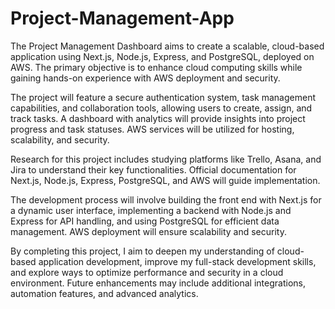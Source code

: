 # Project-Management-App

The Project Management Dashboard aims to create a scalable, cloud-based application using Next.js, Node.js, Express, and PostgreSQL, deployed on AWS. The primary objective is to enhance cloud computing skills while gaining hands-on experience with AWS deployment and security.

The project will feature a secure authentication system, task management capabilities, and collaboration tools, allowing users to create, assign, and track tasks. A dashboard with analytics will provide insights into project progress and task statuses. AWS services will be utilized for hosting, scalability, and security.

Research for this project includes studying platforms like Trello, Asana, and Jira to understand their key functionalities. Official documentation for Next.js, Node.js, Express, PostgreSQL, and AWS will guide implementation.

The development process will involve building the front end with Next.js for a dynamic user interface, implementing a backend with Node.js and Express for API handling, and using PostgreSQL for efficient data management. AWS deployment will ensure scalability and security.

By completing this project, I aim to deepen my understanding of cloud-based application development, improve my full-stack development skills, and explore ways to optimize performance and security in a cloud environment. Future enhancements may include additional integrations, automation features, and advanced analytics.
